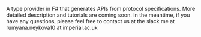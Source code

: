 
A type provider in F# that generates APIs from protocol specifications.
More detailed description and tutorials are coming soon. 
In the meantime, if you have any questions, please feel free to contact us at the slack me at rumyana.neykova10 at imperial.ac.uk  
